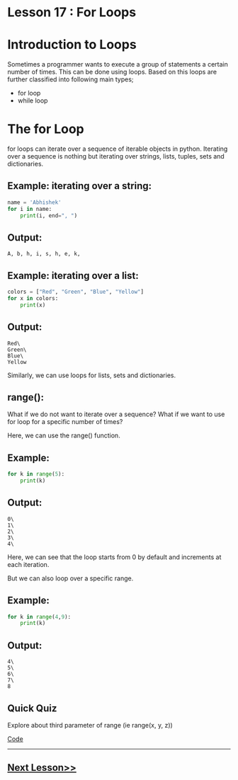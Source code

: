 # Lesson 17 : For Loops

# Introduction to Loops
Sometimes a programmer wants to execute a group of statements a certain number of times. This can be done using loops. Based on this loops are further classified into following main types; 
- for loop
- while loop 

# The for Loop
for loops can iterate over a sequence of iterable objects in python. Iterating over a sequence is nothing but iterating over strings, lists, tuples, sets and dictionaries.

## Example: iterating over a string:
```python 
name = 'Abhishek'
for i in name:
    print(i, end=", ")
```

## Output:
```
A, b, h, i, s, h, e, k,
``` 

## Example: iterating over a list:
``` python 
colors = ["Red", "Green", "Blue", "Yellow"]
for x in colors:
    print(x)
```

## Output:
```
Red\
Green\
Blue\
Yellow
```

Similarly, we can use loops for lists, sets and dictionaries.

## range():
What if we do not want to iterate over a sequence? What if we want to use for loop for a specific number of times?

Here, we can use the range() function.

## Example:
```python
for k in range(5):
    print(k)
```

## Output:
```
0\
1\
2\
3\
4\
```

Here, we can see that the loop starts from 0 by default and increments at each iteration.

But we can also loop over a specific range.

## Example:
```python
for k in range(4,9):
    print(k)
```

## Output:
```
4\
5\
6\
7\
8
```

## Quick Quiz
Explore about third parameter of range (ie range(x, y, z))

[Code](https://github.com/sheikh92areeb/learn-python/tree/main/Lesson-017/main.py)

---

## [Next Lesson>>](https://github.com/sheikh92areeb/learn-python/tree/main/Lesson-018)
